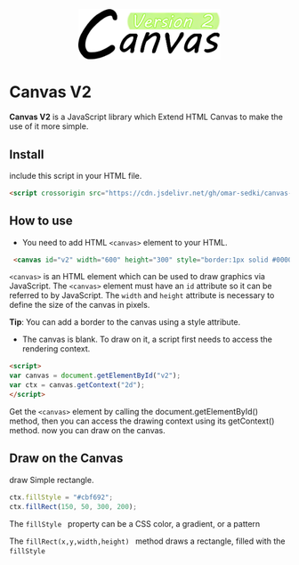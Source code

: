  <div align="center">
  <img width="256" heigth="256" src="src/images/logo.png" alt="canvas V2 logo"/>
</div>

# Canvas V2
**Canvas V2** is a JavaScript library which Extend HTML Canvas to make the use of it more simple.
## Install
include this script in your HTML file.

```html
<script crossorigin src="https://cdn.jsdelivr.net/gh/omar-sedki/canvas-v2@main/dist/js/canvas-v2.js"></script>
```

## How to use
- You need to add HTML ```<canvas>``` element to your HTML. 
```html
 <canvas id="v2" width="600" height="300" style="border:1px solid #000000"></canvas>
```
```<canvas>``` is an HTML element which can be used to draw graphics via JavaScript.
The ```<canvas>``` element must have an ```id``` attribute so it can be referred to by JavaScript.
The ```width``` and ```height``` attribute is necessary to define the size of the canvas in pixels.

**Tip**: You can add a border to the canvas using a style attribute.


 - The canvas is blank. To draw on it, a script first needs to access the rendering context. 

```html
<script>
var canvas = document.getElementById("v2");
var ctx = canvas.getContext("2d");
</script> 
```

  Get the ```<canvas>``` element by calling the document.getElementById() method, then you can access the drawing context using its getContext() method. now you can draw on the canvas.
  
  
## Draw on the Canvas
draw Simple rectangle.
```javascript
ctx.fillStyle = "#cbf692";
ctx.fillRect(150, 50, 300, 200); 
```
The  ```fillStyle ``` property can be a CSS color, a gradient, or a pattern

The  ```fillRect(x,y,width,height) ```  method draws a rectangle, filled with the  ```fillStyle```


